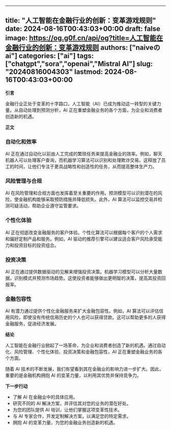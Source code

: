 
---
title: "人工智能在金融行业的创新：变革游戏规则"
date: 2024-08-16T00:43:03+00:00
draft: false
image: https://og.g0f.cn/api/og?title=人工智能在金融行业的创新：变革游戏规则
authors: ["naiveのai"]
categories: ["ai"]
tags: ["chatgpt","sora","openai","Mistral AI"]
slug: "20240816004303"
lastmod: 2024-08-16T00:43:03+00:00
---
**引言**

金融行业正处于变革的十字路口，人工智能（AI）已成为推动这一转型的关键力量。从自动处理到预测分析，AI 正在重塑金融业务的各个方面，为企业和消费者创造新的机遇。

**正文**

### 自动化和效率

AI 正在通过自动化以前由人工完成的繁琐任务来提高金融业的效率。例如，聊天机器人可以处理客户查询，而机器学习算法可以识别和处理欺诈交易。这释放了员工的时间，让他们专注于更具战略性和创造性的任务，从而提高整体生产力。

### 风险管理与合规

AI 在风险管理和合规方面也发挥着至关重要的作用。预测模型可以识别潜在的风险，使金融机构能够采取预防措施并降低损失。此外，AI 算法可以监控交易并检测可疑活动，帮助企业遵守监管要求。

### 个性化体验

AI 正在彻底改变金融服务的客户体验。个性化算法可以根据每个客户的个人需求和偏好定制产品和服务。例如，AI 驱动的推荐引擎可以建议适合客户风险承受能力和投资目标的投资组合。

### 投资决策

AI 正在通过提供数据驱动的见解来增强投资决策。机器学习模型可以分析大量数据，识别模式并预测市场趋势。这使投资者能够做出更明智的决策，提高其投资回报率。

### 金融包容性

AI 有潜力通过提供个性化金融服务来扩大金融包容性。例如，AI 算法可以评估信用风险，即使没有传统信用历史的个人也可以获得贷款。这可以帮助更多的人获得金融服务，促进经济发展。

**结论**

人工智能在金融行业掀起了一场革命，为企业和消费者创造了新的机遇。通过自动化、风险管理、个性化体验、投资决策和金融包容性，AI 正在重塑金融业务的各个方面。

随着 AI 技术的不断发展，我们有望看到其在金融业的影响力进一步扩大。因此，重要的是金融机构拥抱 AI 的变革力量，以利用其优势并保持竞争力。

**下一步行动**

* 了解 AI 在金融业中的具体应用。
* 研究不同的 AI 解决方案，并评估其对您的业务的潜在好处。
* 为您的团队提供 AI 培训，让他们掌握这项变革性技术。
* 与 AI 专家合作，开发定制解决方案，以满足您的特定需求。
* 拥抱 AI 的变革力量，为您的金融业务创造新的机遇。